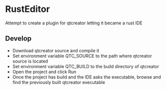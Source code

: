 RustEditor
==========

Attempt to create a plugin for qtcreator letting it became a rust IDE

## Develop

 * Download qtcreator source and compile it
 * Set environment variable QTC_SOURCE to the path where qtcreator source is located
 * Set environment variable QTC_BUILD to the build directory of qtcreator
 * Open the project and click Run
 * Once the project has build and the IDE asks the executable, browse and find the previously built qtcreator executable